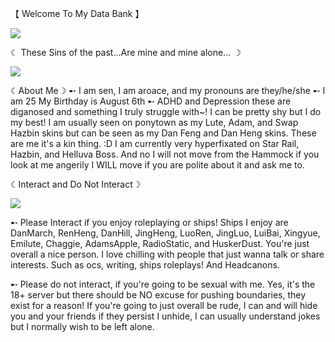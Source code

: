 【 Welcome To My Data Bank 】

<img src="https://static.wikia.nocookie.net/houkai-star-rail/images/e/e3/NPC_Dan_Feng.png/revision/latest/thumbnail/width/360/height/360?cb=20240624140119"> 

☾ These Sins of the past...Are mine and mine alone... ☽

<img src="https://www.reddit.com/media?url=https%3A%2F%2Fpreview.redd.it%2Fdan-feng-fanmade-kit-cause-i-need-him-to-be-playable-v0-0ndjo8eg3ovc1.png%3Fwidth%3D1000%26format%3Dpng%26auto%3Dwebp%26s%3Db6a0715f857c6b0b02743f93eeb6a6892cb0a9f3"> 

☾About Me☽
➸ I am sen, I am aroace, and my pronouns are they/he/she
➸ I am 25 My Birthday is August 6th
➸ ADHD and Depression these are diganosed and something I truly struggle with~! I can be pretty shy but I do my best! I am usually seen on ponytown as my Lute, Adam, and Swap Hazbin skins but can be seen as my Dan Feng and Dan Heng skins. These are me it's a kin thing. :D I am currently very hyperfixated on Star Rail, Hazbin, and Helluva Boss. And no I will not move from the Hammock if you look at me angerily I WILL move if you are polite about it and ask me to.  

☾Interact and Do Not Interact☽

<img src="https://s1.zerochan.net/Honkai.Star.Rail.600.4002958.jpg">

➸ Please Interact  if you enjoy roleplaying or ships! Ships I enjoy are DanMarch, RenHeng, DanHill, JingHeng, LuoRen, JingLuo, LuiBai, Xingyue, Emilute, Chaggie, AdamsApple, RadioStatic, and HuskerDust. You're just overall a nice person. I love chilling with people that just wanna talk or share interests. Such as ocs, writing, ships roleplays! And Headcanons.

➸ Please do not interact, if you're going to be sexual with me. Yes, it's the 18+ server but there should be NO excuse for pushing boundaries, they exist for a reason! If you're going to just overall be rude, I can and will hide you and your friends if they persist I unhide, I can usually understand jokes but I normally wish to be left alone. 


